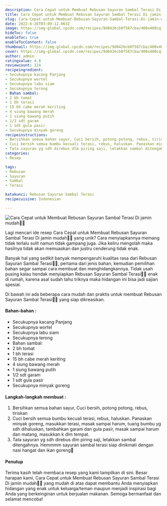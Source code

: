 ```yaml
---
description: Cara Cepat untuk Membuat Rebusan Sayuran Sambal Terasi Di jamin mudah"
title: Cara Cepat untuk Membuat Rebusan Sayuran Sambal Terasi Di jamin mudah
slug: Cara-Cepat-untuk-Membuat-Rebusan-Sayuran-Sambal-Terasi-Di-jamin-mudah
date: 2022-6-26T03:09:12.063Z
image: https://img-global.cpcdn.com/recipes/9d0426cb0f587cba/400x400cq70/photo.jpg
hideToc: false
enableToc: true
enableTocContent: false
thumbnail: https://img-global.cpcdn.com/recipes/9d0426cb0f587cba/400x400cq70/photo.jpg
cover: https://img-global.cpcdn.com/recipes/9d0426cb0f587cba/400x400cq70/photo.jpg
author: admin
ratingvalue: 4.8
reviewcount: 124
recipeingredient:
- Secukupnya kacang Panjang
- Secukupnya wortel
- Secukupnya labu siam
- Secukupnya terong
- Bahan sambal:
- 2 bh tomat
- 1 bh terasi
- 15 bh cabe merah keriting
- 4 siung bawang merah
- 1 siung bawang putih
- 1/2 sdt garam
- 1 sdt gula pasir
- Secukupnya minyak goreng
recipeinstructions:
- Bersihkan semua bahan sayur, Cuci bersih, potong potong, rebus, tiriskan
- Cuci bersih semua bumbu kecuali terasi, rebus, haluskan. Panaskan minyak goreng, masukkan terasi, masak sampai harum, tuang bumbu yg sdh dihaluskan, tambahkan garam dan gula pasir, masak sampai harum dan matang, masukkan k dlm tempat.
- Tata sayuran yg sdh direbus dlm piring saji, letakkan sambal ditengahnya. Hemmmm sayuran sambal terasi siap dinikmati dengan nasi hangat dan ikan goreng🙂
categories:
- Resep

tags:
- Rebusan
- Sayuran
- Sambal
- Terasi

katakunci: Rebusan Sayuran Sambal Terasi
recipecuisine: Indonesian

---
```


![Cara Cepat untuk Membuat Rebusan Sayuran Sambal Terasi Di jamin mudah👩‍🍳](https://img-global.cpcdn.com/recipes/9d0426cb0f587cba/400x400cq70/photo.jpg)

Lagi mencari ide resep Cara Cepat untuk Membuat Rebusan Sayuran Sambal Terasi Di jamin mudah👩‍🍳 yang unik? Cara menyiapkannya memang tidak terlalu sulit namun tidak gampang juga. Jika keliru mengolah maka hasilnya tidak akan memuaskan dan justru cenderung tidak enak.

Banyak hal yang sedikit banyak mempengaruhi kualitas rasa dari Rebusan Sayuran Sambal Terasi👩‍🍳, pertama dari jenis bahan, kemudian pemilihan bahan segar sampai cara membuat dan menghidangkannya. Tidak usah pusing kalau hendak menyiapkan Rebusan Sayuran Sambal Terasi👩‍🍳 enak di rumah, karena asal sudah tahu triknya maka hidangan ini bisa jadi sajian spesial.

Di bawah ini ada beberapa cara mudah dan praktis untuk membuat Rebusan Sayuran Sambal Terasi👩‍🍳 yang siap dikreasikan.

<!--inarticleads1-->

#### Bahan-bahan :

- Secukupnya kacang Panjang
- Secukupnya wortel
- Secukupnya labu siam
- Secukupnya terong
- Bahan sambal:
- 2 bh tomat
- 1 bh terasi
- 15 bh cabe merah keriting
- 4 siung bawang merah
- 1 siung bawang putih
- 1/2 sdt garam
- 1 sdt gula pasir
- Secukupnya minyak goreng

<!--inarticleads2-->

#### Langkah-langkah membuat :

1. Bersihkan semua bahan sayur, Cuci bersih, potong potong, rebus, tiriskan
1. Cuci bersih semua bumbu kecuali terasi, rebus, haluskan. Panaskan minyak goreng, masukkan terasi, masak sampai harum, tuang bumbu yg sdh dihaluskan, tambahkan garam dan gula pasir, masak sampai harum dan matang, masukkan k dlm tempat.
1. Tata sayuran yg sdh direbus dlm piring saji, letakkan sambal ditengahnya. Hemmmm sayuran sambal terasi siap dinikmati dengan nasi hangat dan ikan goreng🙂

#### Penutup

Terima kasih telah membaca resep yang kami tampilkan di sini. Besar harapan kami, Cara Cepat untuk Membuat Rebusan Sayuran Sambal Terasi Di jamin mudah👩‍🍳 yang mudah di atas dapat membantu Anda menyiapkan hidangan yang enak untuk keluarga/teman maupun menjadi inspirasi bagi Anda yang berkeinginan untuk berjualan makanan. Semoga bermanfaat dan selamat mencoba!
